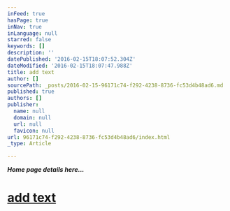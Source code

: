 ```yaml
---
inFeed: true
hasPage: true
inNav: true
inLanguage: null
starred: false
keywords: []
description: ''
datePublished: '2016-02-15T18:07:52.304Z'
dateModified: '2016-02-15T18:07:47.988Z'
title: add text
author: []
sourcePath: _posts/2016-02-15-96171c74-f292-4238-8736-fc53d4b48ad6.md
published: true
authors: []
publisher:
  name: null
  domain: null
  url: null
  favicon: null
url: 96171c74-f292-4238-8736-fc53d4b48ad6/index.html
_type: Article

---
```

**_Home page details here..._**

# [add text][0]

[0]: null